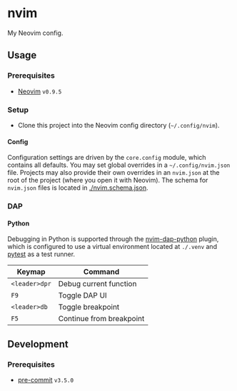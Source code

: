 # nvim

My Neovim config.

## Usage

### Prerequisites

- [Neovim][neovim-home] `v0.9.5`

### Setup

- Clone this project into the Neovim config directory (`~/.config/nvim`).

#### Config

Configuration settings are driven by the `core.config` module, which contains all defaults. You
may set global overrides in a `~/.config/nvim.json` file.  Projects may also provide their own
overrides in an `nvim.json` at the root of the project (where you open it with Neovim).  The
schema for `nvim.json` files is located in [./nvim.schema.json](./nvim.schema.json).

### DAP

#### Python

Debugging in Python is supported through the [nvim-dap-python][nvim-dap-python-repo] plugin, which
is configured to use a virtual environment located at `./.venv` and [pytest][pytest-repo] as a
test runner.

| Keymap        | Command                  |
| ------------- | ------------------------ |
| `<leader>dpr` | Debug current function   |
| `F9`          | Toggle DAP UI            |
| `<leader>db`  | Toggle breakpoint        |
| `F5`          | Continue from breakpoint |

## Development

### Prerequisites

- [pre-commit](https://pre-commit.com/) `v3.5.0`


[neovim-home]: https://neovim.io
[nvim-dap-python-repo]: https://github.com/mfussenegger/nvim-dap-python
[pytest-repo]: https://github.com/pytest-dev/pytest
